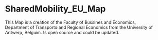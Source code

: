 # SharedMobility_EU_Map
This Map is a creation of the Faculty of Bussines and Economics, Department of Transporto and Regional Economics from the University of Antwerp, Belguim.
Is open source and could be updated.
